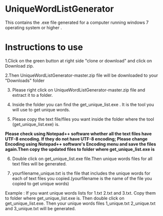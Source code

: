 # UniqueWordListGenerator

This contains the .exe file generated for a computer running windows 7 operating system or higher .

Instructions to use
====================

1.Click on the green button at right side "clone or download" and click on Download zip.

2.Then UniqueWordListGenerator-master.zip file will be downloaded to your "Downloads" folder

3. Please right click on UniqueWordListGenerator-master.zip file and extract it to a folder.

4. Inside the folder you can find the get_unique_list.exe . It is the tool you will use to get unique words.

5. Please copy the text file/files you want inside the folder where the tool (get_unique_list.exe) is.


**Please check using Notepad++ software whether all the text files have UTF-8 encoding. If they do not have UTF-8 encoding; Please change Encoding using Notepad++ software's Encoding menu and save the files again.Then copy the updated files to folder  where get_unique_list.exe is**

6. Double click on get_unique_list.exe file.Then unique words files for all text files will be generated.

7. yourfilename_unique.txt is the file that includes the unique words for each of text files you copied.(yourfilename is the name of the file you copied to get unique words)

Example : If you want unique words lists for 1.txt 2.txt and 3.txt. Copy them to folder where get_unique_list.exe is. Then double click on get_unique_list.exe. Then your unique words files 1_unique.txt 2_unique.txt and 3_unique.txt will be generated.


